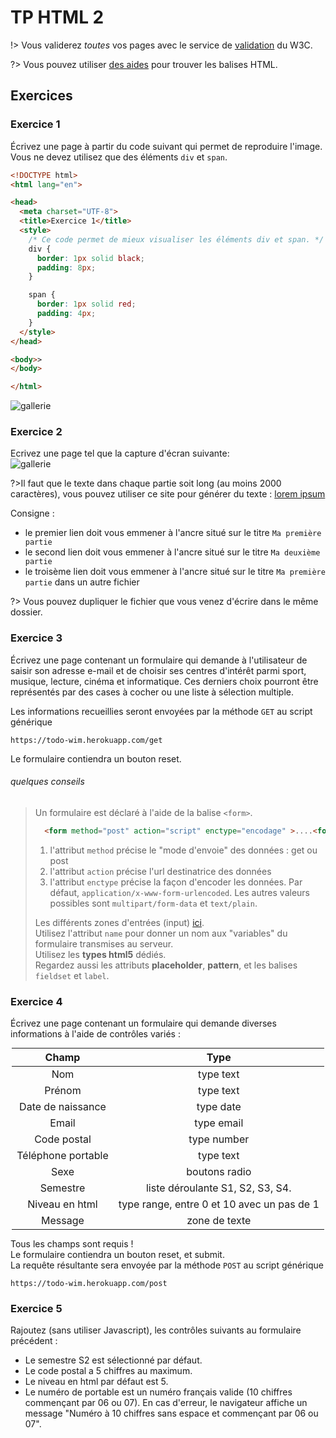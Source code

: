 <style>
img{display:block;margin:auto;}
table{ text-align: center;margin:0 auto;width: fit-content !important; }
</style>

<h1> TP HTML 2 </h1>

!> Vous validerez *toutes* vos pages avec le service de [validation](http://validator.w3.org/) du W3C.

?> Vous pouvez utiliser [des aides](https://websitesetup.org/wp-content/uploads/2019/10/WSU-HTML-Cheat-Sheet.pdf) pour trouver les balises HTML.

<!--?> La correction se trouve là [correction](/tp/html1-correction)-->

## Exercices
### Exercice 1

Écrivez une page à partir du code suivant qui permet de reproduire l'image. Vous ne devez utilisez que des éléments `div` et `span`. 

```html
<!DOCTYPE html>
<html lang="en">

<head>
  <meta charset="UTF-8">
  <title>Exercice 1</title>
  <style>
    /* Ce code permet de mieux visualiser les éléments div et span. */
    div {
      border: 1px solid black;
      padding: 8px;
    }

    span {
      border: 1px solid red;
      padding: 4px;
    }
  </style>
</head>

<body>>
</body>

</html>
```

![gallerie](/images/tp2-exercice-1.png ':-:')

### Exercice 2

Ecrivez une page tel que la capture d'écran suivante:
![gallerie](/images/tp2-exercice-2.png ':-:')

?>Il faut que le texte dans chaque partie soit long (au moins 2000 caractères), vous pouvez utiliser ce site pour générer du texte : [lorem ipsum](https://www.lipsum.com/)

Consigne : 
 - le premier lien doit vous emmener à l'ancre situé sur le titre `Ma première partie`
 - le second lien doit vous emmener à l'ancre situé sur le titre `Ma deuxième partie`
 - le troisème lien doit vous emmener à l'ancre situé sur le titre `Ma première partie` dans un autre fichier

?> Vous pouvez dupliquer le fichier que vous venez d'écrire dans le même dossier.

### Exercice 3

Écrivez une page contenant un formulaire qui demande à l'utilisateur de saisir son adresse e-mail et de choisir ses centres d'intérêt parmi sport, musique, lecture, cinéma et informatique. Ces derniers choix pourront être représentés par des cases à cocher ou une liste à sélection multiple.

Les informations recueillies seront envoyées par la méthode `GET` au script générique
```url
https://todo-wim.herokuapp.com/get
```

Le formulaire contiendra un bouton reset.

###### quelques conseils 
> Un formulaire est déclaré à l'aide de la balise `<form>`.
>
>  ```html
>    <form method="post" action="script" enctype="encodage" >....<form>
>  ```
>   1. l'attribut `method` précise le "mode d'envoie" des données : get ou post
>   2. l'attribut `action` précise l'url destinatrice des données
>   3. l'attribut `enctype` précise la façon d'encoder les données. Par défaut, `application/x-www-form-urlencoded`. Les autres valeurs possibles sont `multipart/form-data` et `text/plain`.
>
>  Les différents zones d'entrées (input) [ici](http://www.w3schools.com/html/html_form_input_types.asp).<br>
>  Utilisez l'attribut `name` pour donner un nom aux "variables" du formulaire transmises au serveur.<br>
>  Utilisez les **types html5** dédiés.<br>
>  Regardez aussi les attributs <b>placeholder</b>, <b>pattern</b>, et les balises `fieldset` et `label`.<br>
>

### Exercice 4

Écrivez une page contenant un formulaire qui demande diverses informations à l'aide de contrôles variés :


| Champ | Type |
| --- | --- |
| Nom | type text |
| Prénom | type text |
| Date de naissance | type date |
| Email | type email |
| Code postal | type number |
| Téléphone portable | type text |
| Sexe | boutons radio |
| Semestre | liste déroulante S1, S2, S3, S4. |
| Niveau en html | type range, entre 0 et 10 avec un pas de 1 |
| Message | zone de texte |


Tous les champs sont requis !<br>
Le formulaire contiendra un bouton reset, et submit.<br>
La requête résultante sera envoyée par la méthode `POST` au script générique
```url
https://todo-wim.herokuapp.com/post
```

### Exercice 5
Rajoutez (sans utiliser Javascript), les contrôles suivants au formulaire précédent :
- Le semestre S2 est sélectionné par défaut.
- Le code postal a 5 chiffres au maximum.
- Le niveau en html par défaut est 5.
- Le numéro de portable est un numéro français valide (10 chiffres commençant par 06 ou 07). En cas d'erreur, le navigateur affiche un message "Numéro à 10 chiffres sans espace et commençant par 06 ou 07".
